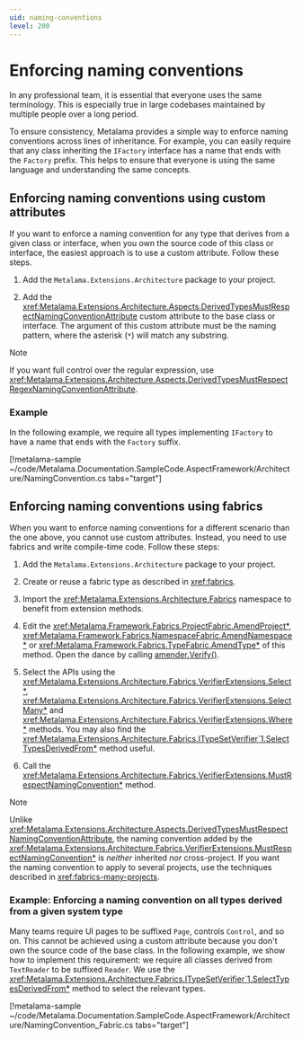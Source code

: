 ```yaml
---
uid: naming-conventions
level: 200
---
```


# Enforcing naming conventions

In any professional team, it is essential that everyone uses the same terminology. This is especially true in large codebases maintained by multiple people over a long period. 

To ensure consistency, Metalama provides a simple way to enforce naming conventions across lines of inheritance. For example, you can easily require that any class inheriting the `IFactory` interface has a name that ends with the `Factory` prefix. This helps to ensure that everyone is using the same language and understanding the same concepts.

## Enforcing naming conventions using custom attributes

If you want to enforce a naming convention for any type that derives from a given class or interface, when you own the source code of this class or interface, the easiest approach is to use a custom attribute. Follow these steps.

1. Add the `Metalama.Extensions.Architecture` package to your project.

2. Add the <xref:Metalama.Extensions.Architecture.Aspects.DerivedTypesMustRespectNamingConventionAttribute> custom attribute to the base class or interface. The argument of this custom attribute must be the naming pattern, where the asterisk (`*`) will match any substring.

> [!NOTE]
> If you want full control over the regular expression, use  <xref:Metalama.Extensions.Architecture.Aspects.DerivedTypesMustRespectRegexNamingConventionAttribute>.

### Example

In the following example, we require all types implementing `IFactory` to have a name that ends with the `Factory` suffix.

[!metalama-sample ~/code/Metalama.Documentation.SampleCode.AspectFramework/Architecture/NamingConvention.cs tabs="target"]


## Enforcing naming conventions using fabrics

When you want to enforce naming conventions for a different scenario than the one above, you cannot use custom attributes. Instead, you need to use fabrics and write compile-time code. Follow these steps:

1. Add the `Metalama.Extensions.Architecture` package to your project.

2. Create or reuse a fabric type as described in <xref:fabrics>.

3. Import the <xref:Metalama.Extensions.Architecture.Fabrics> namespace to benefit from extension methods.

4. Edit the  <xref:Metalama.Framework.Fabrics.ProjectFabric.AmendProject*>,  <xref:Metalama.Framework.Fabrics.NamespaceFabric.AmendNamespace*> or  <xref:Metalama.Framework.Fabrics.TypeFabric.AmendType*> of this method. Open the dance by calling [amender.Verify()](xref:Metalama.Extensions.Architecture.Fabrics.AmenderExtensions.Verify*).

5. Select the APIs using the <xref:Metalama.Extensions.Architecture.Fabrics.VerifierExtensions.Select*>, <xref:Metalama.Extensions.Architecture.Fabrics.VerifierExtensions.SelectMany*> and <xref:Metalama.Extensions.Architecture.Fabrics.VerifierExtensions.Where*> methods. You may also find the <xref:Metalama.Extensions.Architecture.Fabrics.ITypeSetVerifier`1.SelectTypesDerivedFrom*> method useful.

6. Call the <xref:Metalama.Extensions.Architecture.Fabrics.VerifierExtensions.MustRespectNamingConvention*> method.


> [!NOTE]
> Unlike <xref:Metalama.Extensions.Architecture.Aspects.DerivedTypesMustRespectNamingConventionAttribute>, the naming convention added by the <xref:Metalama.Extensions.Architecture.Fabrics.VerifierExtensions.MustRespectNamingConvention*> is _neither_ inherited _nor_ cross-project. If you want the naming convention to apply to several projects, use the techniques described in <xref:fabrics-many-projects>.

### Example: Enforcing a naming convention on all types derived from a given system type

Many teams require UI pages to be suffixed `Page`, controls `Control`, and so on. This cannot be achieved using a custom attribute because you don't own the source code of the base class. In the following example, we show how to implement this requirement: we require all classes derived from `TextReader` to be suffixed `Reader`. We use the <xref:Metalama.Extensions.Architecture.Fabrics.ITypeSetVerifier`1.SelectTypesDerivedFrom*> method to select the relevant types.

[!metalama-sample ~/code/Metalama.Documentation.SampleCode.AspectFramework/Architecture/NamingConvention_Fabric.cs tabs="target"]